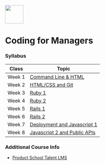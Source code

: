 # <img src="https://cloud.githubusercontent.com/assets/8397980/19818474/bd21af4c-9d04-11e6-8df6-1ed154718dce.png" height="60">

# Coding for Managers

### Syllabus

| Class | Topic |
|-----|------|
| Week 1  | [Command Line & HTML](class_1/agenda.md)
| Week 2 | [HTML/CSS and Git](class_2/agenda.md)
| Week 3  | [Ruby 1](class_3/agenda.md)
| Week 4  | [Ruby 2](class_4/agenda.md)
| Week 5  | [Rails 1](class_5/agenda.md)
| Week 6  | [Rails 2](class_6/agenda.md)
| Week 7  | [Deployment and Javascript 1](class_7/agenda.md)
| Week 8 | [Javascript 2 and Public APIs](class_8/agenda.md)

### Additional Course Info

- [Product School Talent LMS](https://productschool.talentlms.com/dashboard)
